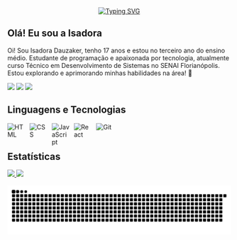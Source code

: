 <div align="center">
  <a href="https://git.io/typing-svg">
    <img src="https://readme-typing-svg.demolab.com?font=Fira+Code&weight=500&size=22&pause=1000&color=FF00F6&center=true&vCenter=true&random=false&width=524&lines=%E2%8A%B9+Welcome+to+my+profile!+%CB%99%E1%B5%95%CB%99+%E2%8A%B9+" alt="Typing SVG">
  </a>
</div>

## Olá! Eu sou a Isadora

Oi! Sou Isadora Dauzaker, tenho 17 anos e estou no terceiro ano do ensino médio. Estudante de programação e apaixonada por tecnologia, atualmente curso Técnico em Desenvolvimento de Sistemas no SENAI Florianópolis. Estou explorando e aprimorando minhas habilidades na área! 🚀
<div>
  <a href="https://instagram.com/isavdauzaker" target="_blank"><img src="https://img.shields.io/badge/-Instagram-%23E4405F?style=for-the-badge&logo=instagram&logoColor=white" target="_blank"></a>
  <a href="https://www.linkedin.com/in/isadora-victor-dauzaker-421320329/" target="_blank"><img src="https://img.shields.io/badge/-LinkedIn-%230077B5?style=for-the-badge&logo=linkedin&logoColor=white" target="_blank"></a> 
   <a href = "mailto:isadoravictor7@gmail.com"><img src="https://img.shields.io/badge/-Gmail-%23333?style=for-the-badge&logo=gmail&logoColor=white" target="_blank"></a>
</div>

## Linguagens e Tecnologias
<img 
    align="left" 
    alt="HTML"
    title="HTML" 
    width="40px" 
    style="padding-right: 10px;" 
    src="https://cdn.jsdelivr.net/gh/devicons/devicon@latest/icons/html5/html5-original.svg" 
/>
<img 
    align="left" 
    alt="CSS" 
    title="CSS"
    width="40px" 
    style="padding-right: 10px;" 
    src="https://cdn.jsdelivr.net/gh/devicons/devicon@latest/icons/css3/css3-original.svg" 
/>
<img 
    align="left" 
    alt="JavaScript" 
    title="JavaScript"
    width="40px" 
    style="padding-right: 10px;" 
    src="https://cdn.jsdelivr.net/gh/devicons/devicon@latest/icons/javascript/javascript-original.svg" 
/>
<img 
    align="left" 
    alt="React"
    title="React" 
    width="40px" 
    style="padding-right: 10px;" 
    src="https://cdn.jsdelivr.net/gh/devicons/devicon@latest/icons/react/react-original.svg" 
/>
<img 
    align="left" 
    alt="Git" 
    title="Git"
    width="40px" 
    style="padding-right: 10px;" 
    src="https://cdn.jsdelivr.net/gh/devicons/devicon@latest/icons/git/git-original.svg" 
/>
<br/>
<br/>

## Estatísticas
<div>
    <a href="https://github.com/isadauzaker">
  <img height="165em" src="https://github-readme-stats.vercel.app/api?username=isadauzaker&show_icons=true&theme=tokyonight"/>
  <img height="165em" src="https://github-readme-stats.vercel.app/api/top-langs/?username=isadauzaker&layout=compact&langs_count=7&theme=tokyonight"/>
</div>
      <br/>

<picture align="center">
  <source media="(prefers-color-scheme: dark)" srcset="https://raw.githubusercontent.com/isadauzaker/isadauzaker/output/github-contribution-grid-snake-dark.svg">
  <source media="(prefers-color-scheme: light)" srcset="https://raw.githubusercontent.com/isadauzaker/isadauzaker/output/github-contribution-grid-snake-dark.svg">
  <img align="center" alt="github contribution grid snake animation" src="https://raw.githubusercontent.com/isadauzaker/isadauzaker/output/github-contribution-grid-snake.svg">
</picture>
